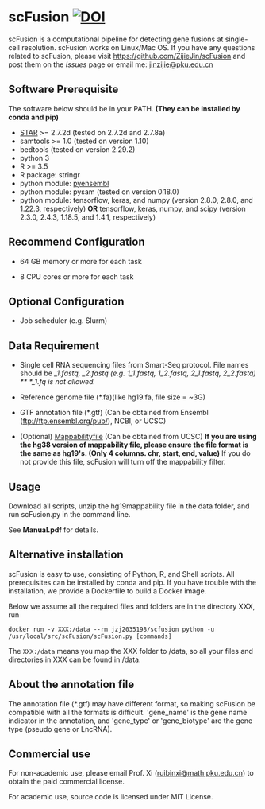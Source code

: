 # scFusion  [![DOI](https://zenodo.org/badge/372129480.svg)](https://zenodo.org/badge/latestdoi/372129480)

scFusion is a computational pipeline for detecting gene fusions at single-cell resolution. scFusion works on Linux/Mac OS. If you have any questions related to scFusion, please visit https://github.com/ZijieJin/scFusion and post them on the *Issues* page or email me: jinzijie@pku.edu.cn

## Software Prerequisite

The software below should be in your PATH. **(They can be installed by conda and pip)**

- [STAR](https://github.com/alexdobin/STAR) >= 2.7.2d (tested on 2.7.2d and 2.7.8a)
- samtools >= 1.0 (tested on version 1.10)
- bedtools (tested on version 2.29.2)
- python 3
- R >= 3.5 
- R package: stringr
- python module: [pyensembl](https://github.com/openvax/pyensembl)
- python module: pysam (tested on version 0.18.0)
- python module: tensorflow, keras, and numpy (version 2.8.0, 2.8.0, and 1.22.3, respectively) **OR** tensorflow, keras, numpy, and scipy (version 2.3.0, 2.4.3, 1.18.5, and 1.4.1, respectively)


## Recommend Configuration

- 64 GB memory or more for each task

- 8 CPU cores or more for each task 

## Optional Configuration

- Job scheduler (e.g. Slurm)

## Data Requirement

- Single cell RNA sequencing files from Smart-Seq protocol. File names should be *_1.fastq, *_2.fastq (e.g. 1_1.fastq, 1_2.fastq, 2_1.fastq, 2_2.fastq) ** \*_1.fq is not allowed.**

- Reference genome file (*.fa)(like hg19.fa, file size = ~3G)

- GTF annotation file (*.gtf) (Can be obtained from Ensembl (ftp://ftp.ensembl.org/pub/), NCBI, or UCSC)

- (Optional) [Mappabilityfile](https://genome.ucsc.edu/cgi-bin/hgTables) (Can be obtained from UCSC) **If you are using the hg38 version of mappability file, please ensure the file format is the same as hg19's. (Only 4 columns. chr, start, end, value)** If you do not provide this file, scFusion will turn off the mappability filter.

## Usage

Download all scripts, unzip the hg19mappability file in the data folder, and run scFusion.py in the command line.

See **Manual.pdf** for details.


## Alternative installation

scFusion is easy to use, consisting of Python, R, and Shell scripts. All prerequisites can be installed by conda and pip. If you have trouble with the installation, we provide a Dockerfile to build a Docker image. 

Below we assume all the required files and folders are in the directory XXX, run

`docker run -v XXX:/data --rm jzj2035198/scfusion python -u /usr/local/src/scFusion/scFusion.py [commands]`

The `XXX:/data` means you map the XXX folder to /data, so all your files and directories in XXX can be found in /data. 

## About the annotation file

The annotation file (\*.gtf) may have different format, so making scFusion be compatible with all the formats is difficult. 'gene_name' is the gene name indicator in the annotation, and 'gene_type' or 'gene_biotype' are the gene type (pseudo gene or LncRNA). 

## Commercial use

For non-academic use, please email Prof. Xi (ruibinxi@math.pku.edu.cn) to obtain the paid commercial license.

For academic use, source code is licensed under MIT License. 
